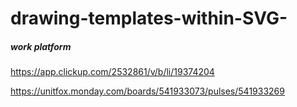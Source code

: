 # drawing-templates-within-SVG-

<h5>work platform</h5>

https://app.clickup.com/2532861/v/b/li/19374204

https://unitfox.monday.com/boards/541933073/pulses/541933269
